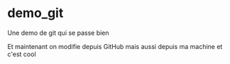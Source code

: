 # demo_git
Une demo de git qui se passe bien


Et maintenant on modifie depuis GitHub
mais aussi depuis ma machine et c'est cool
